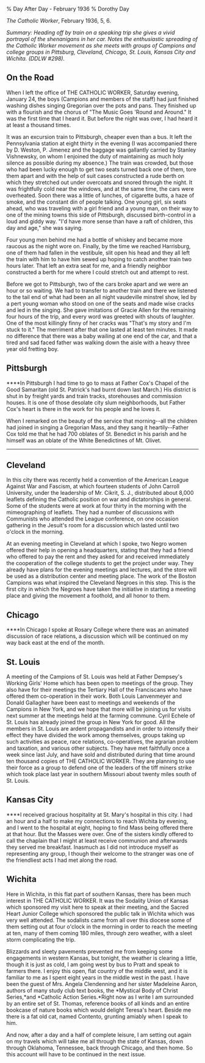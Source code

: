 % Day After Day - February 1936
% Dorothy Day

*The Catholic Worker*, February 1936, 5, 6.

*Summary: Heading off by train on a speaking trip she gives a vivid
portrayal of the shenanigans in her car. Notes the enthusiastic
spreading of the Catholic Worker movement as she meets with groups of
Campions and college groups in Pittsburg, Cleveland, Chicago, St. Louis,
Kansas City and Wichita. (DDLW \#298).*

On the Road
-----------

When I left the office of THE CATHOLIC WORKER, Saturday evening, January
24, the boys (Campions and members of the staff) had just finished
washing dishes singing Gregorian over the pots and pans. They finished
up with a flourish and the chorus of "The Music Goes 'Round and Around."
It was the first time that I heard it. But before the night was over, I
had heard it at least a thousand times.

It was an excursion train to Pittsburgh, cheaper even than a bus. It
left the Pennsylvania station at eight thirty in the evening (I was
accompanied there by D. Weston, P. Jimenez and the baggage was gallantly
carried by Stanley Vishnewsky, on whom I enjoined the duty of
maintaining as much holy silence as possible during my absence.) The
train was crowded, but those who had been lucky enough to get two seats
turned back one of them, tore them apart and with the help of suit cases
constructed a rude berth on which they stretched out under overcoats and
snored through the night. It was frightfully cold near the windows, and
at the same time, the cars were overheated. Soon there was a little of
lunches, of cigarette butts, a haze of smoke, and the constant din of
people talking. One young girl, six seats ahead, who was traveling with
a girl friend and a young man, on their way to one of the mining towns
this side of Pittsburgh, discussed birth-control in a loud and giddy
way. "I'd have more sense than have a raft of children, this day and
age," she was saying.

Four young men behind me had a bottle of whiskey and became more raucous
as the night wore on. Finally, by the time we reached Harrisburg, one of
them had fallen in the vestibule, slit open his head and they all left
the train with him to have him sewed up hoping to catch another train
two hours later. That left an extra seat for me, and a friendly neighbor
constructed a berth for me where I could stretch out and attempt to
rest.

Before we got to Pittsburgh, two of the cars broke apart and we were an
hour or so waiting. We had to transfer to another train and there we
listened to the tail end of what had been an all night vaudeville
minstrel show, led by a pert young woman who stood on one of the seats
and made wise cracks and led in the singing. She gave imitations of
Gracie Allen for the remaining four hours of the trip, and every word
was greeted with shouts of laughter. One of the most killingly finny of
her cracks was "That's my story and I'm stuck to it." The merriment
after that one lasted at least ten minutes. It made no difference that
there was a baby wailing at one end of the car, and that a tired and sad
faced father was walking down the aisle with a heavy three year old
fretting boy.

Pittsburgh
----------

****In Pittsburgh I had time to go to mass at Father Cox's Chapel of the
Good Samaritan (old St. Patrick's had burnt down last March.) His
district is shut in by freight yards and train tracks, storehouses and
commission houses. It is one of those desolate city slum neighborhoods,
but Father Cox's heart is there in the work for his people and he loves
it.

When I remarked on the beauty of the service that morning--all the
children had joined in singing a Gregorian Mass, and they sang it
heartily--Father Cox told me that he had 700 oblates of St. Benedict in
his parish and he himself was an oblate of the White Benedictines of Mt.
Olivet.

****

Cleveland
---------

In this city there was recently held a convention of the American League
Against War and Fascism, at which fourteen students of John Carroll
University, under the leadership of Mr. Cikrit, S. J., distributed about
8,000 leaflets defining the Catholic position on war and dictatorships
in general. Some of the students were at work at four thirty in the
morning with the mimeographing of leaflets. They had a number of
discussions with Communists who attended the League conference, on one
occasion gathering in the Jesuit's room for a discussion which lasted
until two o'clock in the morning.

At an evening meeting in Cleveland at which I spoke, two Negro women
offered their help in opening a headquarters, stating that they had a
friend who offered to pay the rent and they asked for and received
immediately the cooperation of the college students to get the project
under way. They already have plans for the evening meetings and
lectures, and the store will be used as a distribution center and
meeting place. The work of the Boston Campions was what inspired the
Cleveland Negroes in this step. This is the first city in which the
Negroes have taken the initiative in starting a meeting place and giving
the movement a foothold, and all honor to them.

Chicago
-------

****In Chicago I spoke at Rosary College where there was an animated
discussion of race relations, a discussion which will be continued on my
way back east at the end of the month.

St. Louis
---------

A meeting of the Campions of St. Louis was held at Father Dempsey's
Working Girls' Home which has been open to meetings of the group. They
also have for their meetings the Tertiary Hall of the Franciscans who
have offered them co-operation in their work. Both Louis Lanvenmeyer and
Donald Gallagher have been east to meetings and weekends of the Campions
in New York, and we hope that more will be joining us for visits next
summer at the meetings held at the farming commune. Cyril Echele of St.
Louis has already joined the group in New York for good. All the members
in St. Louis are ardent propagandists and in order to intensify their
effect they have divided the work among themselves, groups taking up
such activities as peace, race relations, co-operatives, the agrarian
problem and taxation, and various other subjects. They have met
faithfully once a week since last July, and have sold and distributed
during that time around ten thousand copies of THE CATHOLIC WORKER. They
are planning to use their force as a group to defend one of the leaders
of the tiff miners strike which took place last year in southern
Missouri about twenty miles south of St. Louis.

Kansas City
-----------

****I received gracious hospitality at St. Mary's hospital in this city.
I had an hour and a half to make my connections to reach Wichita by
evening, and I went to the hospital at eight, hoping to find Mass being
offered there at that hour. But the Masses were over. One of the sisters
kindly offered to call the chaplain that I might at least receive
communion and afterwards they served me breakfast. Inasmuch as I did not
introduce myself as representing any group, I though their welcome to
the stranger was one of the friendliest acts I had met along the road.

Wichita
-------

Here in Wichita, in this flat part of southern Kansas, there has been
much interest in THE CATHOLIC WORKER. It was the Sodality Union of
Kansas which sponsored my visit here to speak at their meeting, and the
Sacred Heart Junior College which sponsored the public talk in Wichita
which was very well attended. The sodalists came from all over this
diocese some of them setting out at four o'clock in the morning in order
to reach the meeting at ten, many of them coming 180 miles, through zero
weather, with a sleet storm complicating the trip.

Blizzards and sleety pavements prevented me from keeping some
engagements in western Kansas, but tonight, the weather is clearing a
little, though it is just as cold, I am going west by bus to Pratt and
speak to farmers there. I enjoy this open, flat country of the middle
west, and it is familiar to me as I spent eight years in the middle west
in the past. I have been the guest of Mrs. Angela Clendenning and her
sister Madeleine Aaron, authors of many study club text books, the
*Mystical Body of Christ Series,*and *Catholic Action Series.*Right now
as I write I am surrounded by an entire set of St. Thomas, reference
books of all kinds and an entire bookcase of nature books which would
delight Teresa's heart. Beside me there is a fat old cat, named
Contento, grunting amiably when I speak to him.

And now, after a day and a half of complete leisure, I am setting out
again on my travels which will take me all through the state of Kansas,
down through Oklahoma, Tennessee, back through Chicago, and then home.
So this account will have to be continued in the next issue.
